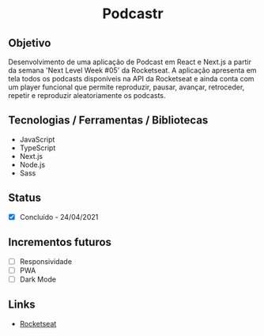 <h1 align="center">Podcastr</h1>

## Objetivo
Desenvolvimento de uma aplicação de Podcast em React e Next.js a partir da semana 'Next Level Week #05' da Rocketseat. A aplicação apresenta em tela todos os podcasts disponíveis na API da Rocketseat e ainda conta com um player funcional que permite reproduzir, pausar, avançar, retroceder, repetir e reproduzir aleatoriamente os podcasts.

## Tecnologias / Ferramentas / Bibliotecas
- JavaScript
- TypeScript
- Next.js
- Node.js
- Sass

## Status
- [x] Concluído - 24/04/2021

## Incrementos futuros
- [ ] Responsividade
- [ ] PWA
- [ ] Dark Mode

## Links
- [Rocketseat](https://rocketseat.com.br/)